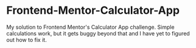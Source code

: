 # Frontend-Mentor-Calculator-App
My solution to Frontend Mentor's Calculator App challenge. Simple calculations work, but it gets buggy beyond that and I have yet to figured out how to fix it.
